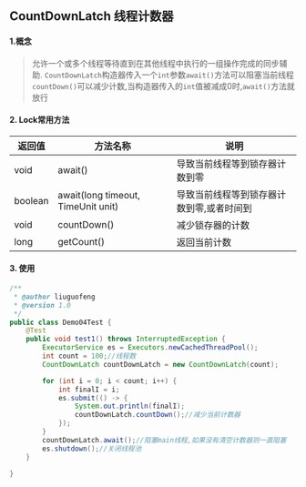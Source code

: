 ## CountDownLatch 线程计数器

#### 1.概念

>允许一个或多个线程等待直到在其他线程中执行的一组操作完成的同步辅助.
`CountDownLatch`构造器传入一个`int`参数`await()`方法可以阻塞当前线程
`countDown()`可以减少计数,当构造器传入的`int`值被减成0时,`await()`方法就放行

#### 2. Lock常用方法

返回值 | 方法名称 | 说明
---|---|---
void | await() | 导致当前线程等到锁存器计数到零
boolean | await(long timeout, TimeUnit unit) | 导致当前线程等到锁存器计数到零,或者时间到 
void | countDown() | 减少锁存器的计数
long | getCount() | 返回当前计数

#### 3. 使用
```java
/**
 * @author liuguofeng
 * @version 1.0
 */
public class Demo04Test {
    @Test
    public void test1() throws InterruptedException {
        ExecutorService es = Executors.newCachedThreadPool();
        int count = 100;//线程数
        CountDownLatch countDownLatch = new CountDownLatch(count);

        for (int i = 0; i < count; i++) {
            int finalI = i;
            es.submit(() -> {
                System.out.println(finalI);
                countDownLatch.countDown();//减少当前计数器
            });
        }
        countDownLatch.await();//阻塞main线程,如果没有清空计数器则一直阻塞
        es.shutdown();//关闭线程池
    }

}
```
